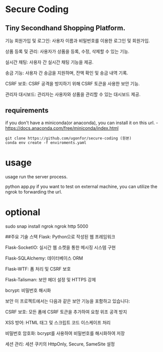 # Secure Coding

## Tiny Secondhand Shopping Platform.

기능
회원가입 및 로그인: 사용자 이름과 비밀번호를 이용한 로그인 및 회원가입.

상품 등록 및 관리: 사용자가 상품을 등록, 수정, 삭제할 수 있는 기능.

실시간 채팅: 사용자 간 실시간 채팅 기능을 제공.

송금 기능: 사용자 간 송금을 지원하며, 잔액 확인 및 송금 내역 기록.

CSRF 보호: CSRF 공격을 방지하기 위해 CSRF 토큰을 사용한 보안 기능.

관리자 대시보드: 관리자는 사용자와 상품을 관리할 수 있는 대시보드 제공.

## requirements

if you don't have a miniconda(or anaconda), you can install it on this url. - https://docs.anaconda.com/free/miniconda/index.html

```
git clone https://github.com/ugonfor/secure-coding (원본)
conda env create -f enviroments.yaml
```



# usage

usage
run the server process.

python app.py
if you want to test on external machine, you can utilize the ngrok to forwarding the url.

# optional
sudo snap install ngrok
ngrok http 5000


##주요 기술 스택
Flask: Python으로 작성된 웹 프레임워크

Flask-SocketIO: 실시간 웹 소켓을 통한 메시징 시스템 구현

Flask-SQLAlchemy: 데이터베이스 ORM

Flask-WTF: 폼 처리 및 CSRF 보호

Flask-Talisman: 보안 헤더 설정 및 HTTPS 강제

bcrypt: 비밀번호 해시화

보안
이 프로젝트에서는 다음과 같은 보안 기능을 포함하고 있습니다:

CSRF 보호: 모든 폼에 CSRF 토큰을 추가하여 요청 위조 공격 방지

XSS 방어: HTML 태그 및 스크립트 코드 이스케이프 처리

비밀번호 암호화: bcrypt를 사용하여 비밀번호를 해시화하여 저장

세션 관리: 세션 쿠키의 HttpOnly, Secure, SameSite 설정
